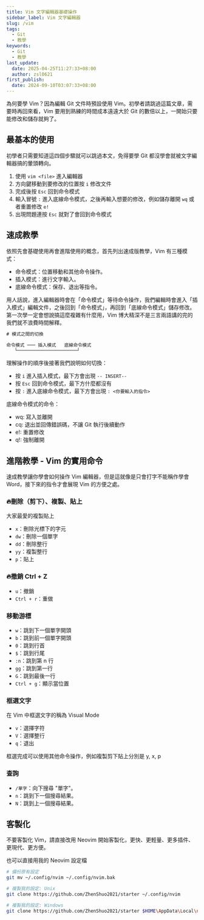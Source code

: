 ```yaml
---
title: Vim 文字編輯器基礎操作
sidebar_label: Vim 文字編輯器
slug: /vim
tags:
  - Git
  - 教學
keywords:
  - Git
  - 教學
last_update:
  date: 2025-04-25T11:27:33+08:00
  author: zsl0621
first_publish:
  date: 2024-09-10T03:07:33+08:00
---
```


為何要學 Vim？因為編輯 Git 文件時預設使用 Vim。初學者請跳過這篇文章，需要時再回來看，Vim 要用到熟練的時間成本遠遠大於 Git 的數倍以上，一開始只要能修改和儲存就夠了。

## 最基本的使用

初學者只需要知道這四個步驟就可以跳過本文，免得要學 Git 都沒學會就被文字編輯器搞的暈頭轉向。

1. 使用 `vim <file>` 進入編輯器
2. 方向鍵移動到要修改的位置按 `i` 修改文件
3. 完成後按 `Esc` 回到命令模式
4. 輸入冒號 `:` 進入底線命令模式，之後再輸入想要的修改，例如儲存離開 `wq` 或者重置修改 `e!`
5. 出現問題連按 `Esc` 就對了會回到命令模式

## 速成教學

依照先會基礎使用再會進階使用的概念，首先列出速成版教學，Vim 有三種模式：

- 命令模式：位置移動和其他命令操作。
- 插入模式：進行文字輸入。
- 底線命令模式：保存、退出等指令。

用人話說，進入編輯器時會在「命令模式」等待命令操作，我們編輯時會進入「插入模式」編輯文件，之後回到「命令模式」，再回到「底線命令模式」儲存修改。第一次學一定會想說搞這麼複雜有什麼用，Vim 博大精深不是三言兩語講的完的我們就不浪費時間解釋。

```txt
# 模式之間的切換

命令模式 ─── 插入模式   底線命令模式
   └──────────────────────┘
```

理解操作的順序後接著我們說明如何切換：

- 按 `i` 進入插入模式，最下方會出現 `-- INSERT--`
- 按 `Esc` 回到命令模式，最下方什麼都沒有
- 按 `:` 進入底線命令模式，最下方會出現 `: <你要輸入的指令>`

底線命令模式的命令：

- wq: 寫入並離開
- cq: 退出並回傳錯誤碼，不讓 Git 執行後續動作
- e!: 重置修改
- q!: 強制離開

## 進階教學 - Vim 的實用命令

速成教學讓你學會如何操作 Vim 編輯器，但是這就像是只會打字不能稱作學會 Word，接下來的指令才會展現 Vim 的方便之處。

### 🔥刪除（剪下）、複製、貼上

大家最愛的複製貼上

- `x`：刪除光標下的字元
- `dw`：刪除一個單字
- `dd`：刪除整行
- `yy`：複製整行
- `p`：貼上

### 🔥撤銷 Ctrl + Z

- `u`：撤銷
- `Ctrl + r`：重做

### 移動游標

- `w`：跳到下一個單字開頭
- `b`：跳到前一個單字開頭
- `0`：跳到行首
- `$`：跳到行尾
- `:n`：跳到第 n 行
- `gg`：跳到第一行
- `G`：跳到最後一行
- `Ctrl + g`：顯示當位置

### 框選文字

在 Vim 中框選文字的稱為 Visual Mode

- `v`：選擇字符
- `V`：選擇整行
- `q`：退出

框選完成可以使用其他命令操作，例如複製剪下貼上分別是 y, x, p

### 查詢

- `/單字`：向下搜尋 "單字"。
- `n`：跳到下一個搜尋結果。
- `N`：跳到上一個搜尋結果。

## 客製化

不要客製化 Vim，請直接改用 Neovim 開始客製化，更快、更輕量、更多插件、更現代、更方便。

也可以直接用我的 Neovim 設定檔

```sh
# 備份原有設定
git mv ~/.config/nvim ~/.config/nvim.bak

# 複製我的設定: Unix
git clone https://github.com/ZhenShuo2021/starter ~/.config/nvim

# 複製我的設定: Windows
git clone https://github.com/ZhenShuo2021/starter $HOME\AppData\Local\nvim
```
